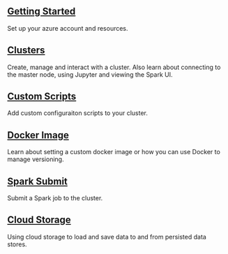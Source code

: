 ## [Getting Started](./00-getting-started.md)
Set up your azure account and resources.

## [Clusters](./10-clusters.md)
Create, manage and interact with a cluster. Also learn about connecting to the master node, using Jupyter and viewing the Spark UI.

## [Custom Scripts](./11-custom-scripts.md)
Add custom configuraiton scripts to your cluster.

## [Docker Image](./12-docker-image.md)
Learn about setting a custom docker image or how you can use Docker to manage versioning.

## [Spark Submit](./20-spark-submit.md)
Submit a Spark job to the cluster.

## [Cloud Storage](./30-cloud-storage.md)
Using cloud storage to load and save data to and from persisted data stores.
